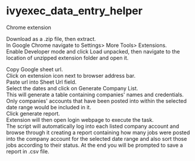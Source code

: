 # ivyexec_data_entry_helper
Chrome extension

<p>Download as a .zip file, then extract. <br/>
In Google Chrome navigate to Settings> More Tools> Extensions. <br/>
Enable Developer mode and click Load unpacked, then navigate to the location of unzipped extension folder and open it.</p> 

</p>Copy Google sheet url.<br/>
Click on extension icon next to browser address bar.<br/>
Paste url into Sheet Url field.<br/>
Select the dates and click on Generate Company List. <br/>
This will generate a table containing companies' names and credentials. Only companies' accounts that have been posted into within the selected date range would be included in it.<br/>
Click generate report. <br/>
Extension will then open login webpage to execute the task.<br/>
The script will automatically log into each listed company account and browse through it creating a report containing how many jobs were posted into the company account for the selected date range and also sort those jobs according to their status. At the end you will be prompted to save a report in .csv file.</p>
